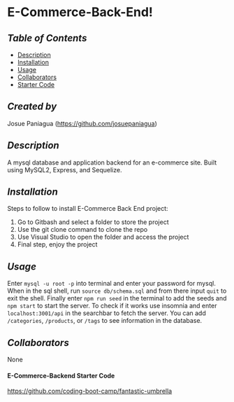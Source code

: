 # E-Commerce-Back-End!

## *Table of Contents*
* [Description](#description)
* [Installation](#installation)
* [Usage](#usage)
* [Collaborators](#collaborators)
* [Starter Code](#E-Commerce-Backend-Starter-Code)

## *Created by*
Josue Paniagua
(https://github.com/josuepaniagua)

## *Description*
A mysql database and application backend for an e-commerce site. Built using MySQL2, Express, and Sequelize.

## *Installation*
Steps to follow to install E-Commerce Back End project:
1. Go to Gitbash and select a folder to store the project
2. Use the git clone command to clone the repo
3. Use Visual Studio to open the folder and access the project
4. Final step, enjoy the project 

## *Usage*

Enter `mysql -u root -p` into terminal and enter your password for mysql. When in the sql shell, run `source db/schema.sql` and from there input `quit` to exit the shell. Finally enter `npm run seed` in the terminal to add the seeds and `npm start` to start the server. To check if it works use insomnia and enter `localhost:3001/api` in the searchbar to fetch the server. You can add `/categories`, `/products`, or `/tags` to see information in the database.

## *Collaborators*
None

#### E-Commerce-Backend Starter Code
https://github.com/coding-boot-camp/fantastic-umbrella

